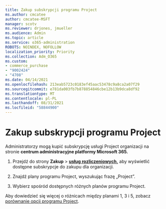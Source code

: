 ```yaml
---
title: Zakup subskrypcji programu Project
ms.author: cmcatee
author: cmcatee-MSFT
manager: scotv
ms.reviewer: drjones, jmueller
ms.audience: Admin
ms.topic: article
ms.service: o365-administration
ROBOTS: NOINDEX, NOFOLLOW
localization_priority: Priority
ms.collection: Adm_O365
ms.custom:
- commerce_purchase
- "9002424"
- "4708"
ms.date: 04/14/2021
ms.openlocfilehash: 213eab5723c0183ef45aac53478c9a8ca2a07f29
ms.sourcegitcommit: e781da003fb7b878854846cbe12b13b9dca8df92
ms.translationtype: MT
ms.contentlocale: pl-PL
ms.lasthandoff: 08/31/2021
ms.locfileid: "58844900"
---
```

# <a name="purchase-project-subscription"></a>Zakup subskrypcji programu Project

Administratorzy mogą kupić subskrypcję usługi Project organizacji na stronie **centrum administracyjne platformy Microsoft 365.**

1. Przejdź do strony **Zakup**  >  **[usług rozliczeniowych,](https://admin.microsoft.com/AdminPortal/Home?adminportal=1&msCV=%2BbOQtMNsz0ei8f5z.0.36#/catalog)** aby wyświetlić dostępne subskrypcje do zakupu dla organizacji.

2. Znajdź plany programu Project, wyszukując frazę „Project”.

3. Wybierz spośród dostępnych różnych planów programu Project.

Aby dowiedzieć się więcej o różnicach między planami 1, 3 i 5, zobacz [porównanie opcji programu Project](https://products.office.com/project/compare-microsoft-project-management-software?tab=1&OCID=AID2000748_SEM_5j2j5X4B&MarinID=5j2j5X4B|78821275986631|%2Bproject%20%2Bo365|bb|c||1261139959949905|kwd-78821311481635:loc-190&lnkd=Bing_O365SMB_App&msclkid=185eccc165db1d3da290924720afcaa4&ef_id=XoY8vgAAAUTu0Bj8:20200402200513:s).
